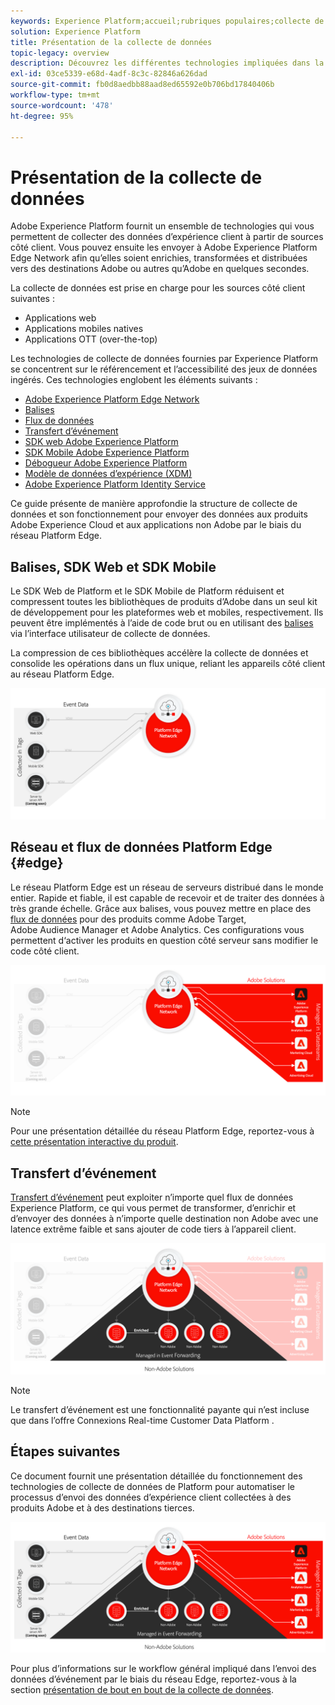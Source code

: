 ```yaml
---
keywords: Experience Platform;accueil;rubriques populaires;collecte de données;launch;sdk web
solution: Experience Platform
title: Présentation de la collecte de données
topic-legacy: overview
description: Découvrez les différentes technologies impliquées dans la collecte de données relatives aux expériences client dans Adobe Experience Platform.
exl-id: 03ce5339-e68d-4adf-8c3c-82846a626dad
source-git-commit: fb0d8aedbb88aad8ed65592e0b706bd17840406b
workflow-type: tm+mt
source-wordcount: '478'
ht-degree: 95%

---
```


# Présentation de la collecte de données

Adobe Experience Platform fournit un ensemble de technologies qui vous permettent de collecter des données d’expérience client à partir de sources côté client. Vous pouvez ensuite les envoyer à Adobe Experience Platform Edge Network afin qu’elles soient enrichies, transformées et distribuées vers des destinations Adobe ou autres qu’Adobe en quelques secondes.

La collecte de données est prise en charge pour les sources côté client suivantes :

* Applications web
* Applications mobiles natives
* Applications OTT (over-the-top)

Les technologies de collecte de données fournies par Experience Platform se concentrent sur le référencement et l’accessibilité des jeux de données ingérés. Ces technologies englobent les éléments suivants :

* [Adobe Experience Platform Edge Network](https://experienceleague.adobe.com/docs/web-sdk-learn/tutorials/introduction-to-web-sdk-and-edge-network.html?lang=fr)
* [Balises](../tags/home.md)
* [Flux de données](../edge/datastreams/overview.md)
* [Transfert d’événement](../tags/ui/event-forwarding/overview.md)
* [SDK web Adobe Experience Platform](../edge/home.md)
* [ SDK Mobile Adobe Experience Platform](https://aep-sdks.gitbook.io/docs/)
* [Débogueur Adobe Experience Platform](https://chrome.google.com/webstore/detail/adobe-experience-platform/bfnnokhpnncpkdmbokanobigaccjkpob?hl=fr)
* [Modèle de données d’expérience (XDM)](../xdm/home.md)
* [Adobe Experience Platform Identity Service](../identity-service/home.md)

Ce guide présente de manière approfondie la structure de collecte de données et son fonctionnement pour envoyer des données aux produits Adobe Experience Cloud et aux applications non Adobe par le biais du réseau Platform Edge.

## Balises, SDK Web et SDK Mobile

Le SDK Web de Platform et le SDK Mobile de Platform réduisent et compressent toutes les bibliothèques de produits d’Adobe dans un seul kit de développement pour les plateformes web et mobiles, respectivement. Ils peuvent être implémentés à l’aide de code brut ou en utilisant des [balises](../tags/home.md) via l’interface utilisateur de collecte de données.

La compression de ces bibliothèques accélère la collecte de données et consolide les opérations dans un flux unique, reliant les appareils côté client au réseau Platform Edge.

![Balises, SDK Web, SDK Mobile](./images/home/tags-sdks.png)

## Réseau et flux de données Platform Edge {#edge}

Le réseau Platform Edge est un réseau de serveurs distribué dans le monde entier. Rapide et fiable, il est capable de recevoir et de traiter des données à très grande échelle. Grâce aux balises, vous pouvez mettre en place des [flux de données](../edge/datastreams/overview.md) pour des produits comme Adobe Target, Adobe Audience Manager et Adobe Analytics. Ces configurations vous permettent d‘activer les produits en question côté serveur sans modifier le code côté client.

![Solutions de flux de données et d’Adobe](./images/home/adobe-solutions.png)

>[!NOTE]
>
>Pour une présentation détaillée du réseau Platform Edge, reportez-vous à [cette présentation interactive du produit](https://adobe-ideacloud.forgedx.com/adobe-adobe-edge-collection/adobe-experience-edge/public/mx?SUID=hgb1a48ICSCpbM6MzBYHbxnsh9DgjUy1).

## Transfert d’événement

[Transfert d’événement](../tags/ui/event-forwarding/overview.md) peut exploiter n’importe quel flux de données Experience Platform, ce qui vous permet de transformer, d’enrichir et d’envoyer des données à n’importe quelle destination non Adobe avec une latence extrême faible et sans ajouter de code tiers à l’appareil client.

![Transfert d’événement](./images/home/event-forwarding.png)

>[!NOTE]
>
>Le transfert d’événement est une fonctionnalité payante qui n’est incluse que dans l’offre Connexions Real-time Customer Data Platform .

## Étapes suivantes

Ce document fournit une présentation détaillée du fonctionnement des technologies de collecte de données de Platform pour automatiser le processus d’envoi des données d’expérience client collectées à des produits Adobe et à des destinations tierces.

![Structure de collecte de données](./images/home/collection.png)

Pour plus d’informations sur le workflow général impliqué dans l’envoi des données d’événement par le biais du réseau Edge, reportez-vous à la section [présentation de bout en bout de la collecte de données](./e2e.md).
